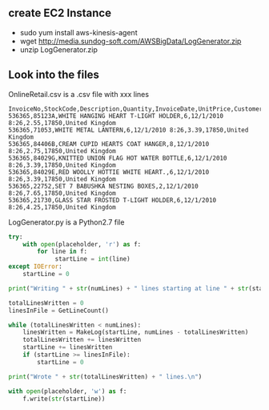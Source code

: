 ## create EC2 Instance

- sudo yum install aws-kinesis-agent
- wget http://media.sundog-soft.com/AWSBigData/LogGenerator.zip
- unzip LogGenerator.zip

## Look into the files
OnlineRetail.csv is a .csv file with xxx lines
```
InvoiceNo,StockCode,Description,Quantity,InvoiceDate,UnitPrice,CustomerID,Country  
536365,85123A,WHITE HANGING HEART T-LIGHT HOLDER,6,12/1/2010 8:26,2.55,17850,United Kingdom  
536365,71053,WHITE METAL LANTERN,6,12/1/2010 8:26,3.39,17850,United Kingdom  
536365,84406B,CREAM CUPID HEARTS COAT HANGER,8,12/1/2010 8:26,2.75,17850,United Kingdom  
536365,84029G,KNITTED UNION FLAG HOT WATER BOTTLE,6,12/1/2010 8:26,3.39,17850,United Kingdom  
536365,84029E,RED WOOLLY HOTTIE WHITE HEART.,6,12/1/2010 8:26,3.39,17850,United Kingdom  
536365,22752,SET 7 BABUSHKA NESTING BOXES,2,12/1/2010 8:26,7.65,17850,United Kingdom  
536365,21730,GLASS STAR FROSTED T-LIGHT HOLDER,6,12/1/2010 8:26,4.25,17850,United Kingdom  
```

LogGenerator.py is a Python2.7 file
```python
try:
    with open(placeholder, 'r') as f:
        for line in f:
             startLine = int(line)
except IOError:
    startLine = 0

print("Writing " + str(numLines) + " lines starting at line " + str(startLine) + "\n")

totalLinesWritten = 0
linesInFile = GetLineCount()

while (totalLinesWritten < numLines):
    linesWritten = MakeLog(startLine, numLines - totalLinesWritten)
    totalLinesWritten += linesWritten
    startLine += linesWritten
    if (startLine >= linesInFile):
        startLine = 0

print("Wrote " + str(totalLinesWritten) + " lines.\n")

with open(placeholder, 'w') as f:
    f.write(str(startLine))
```
